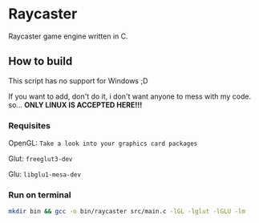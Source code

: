 # Raycaster
Raycaster game engine written in C.

## How to build
This script has no support for Windows ;D

If you want to add, don't do it, i don't want anyone to mess with my code. so... **ONLY LINUX IS ACCEPTED HERE!!!**

### Requisites
OpenGL: ```Take a look into your graphics card packages```

Glut: ```freeglut3-dev```

Glu: ```libglu1-mesa-dev```

### Run on terminal
```bash
mkdir bin && gcc -o bin/raycaster src/main.c -lGL -lglut -lGLU -lm
```
